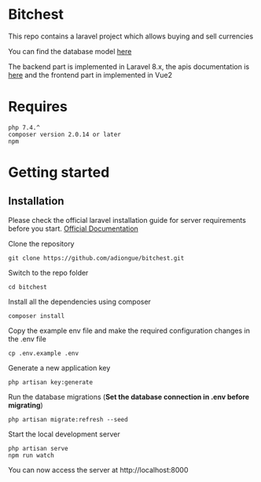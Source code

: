 # Bitchest
This repo contains a laravel project which allows buying and sell currencies

You can find the database model [here](BDD_Bitchest.png)

The backend part is implemented in Laravel 8.x, the apis documentation is [here](apidoc.yaml) and the frontend part in implemented in Vue2

# Requires

    php 7.4.^
    composer version 2.0.14 or later
    npm

# Getting started
## Installation
Please check the official laravel installation guide for server requirements before you start. [Official Documentation](https://laravel.com/docs/8.x/installation)

Clone the repository

    git clone https://github.com/adiongue/bitchest.git

Switch to the repo folder

    cd bitchest

Install all the dependencies using composer

    composer install

Copy the example env file and make the required configuration changes in the .env file

    cp .env.example .env

Generate a new application key

    php artisan key:generate

Run the database migrations (**Set the database connection in .env before migrating**)

    php artisan migrate:refresh --seed

Start the local development server

    php artisan serve
    npm run watch

You can now access the server at http://localhost:8000
